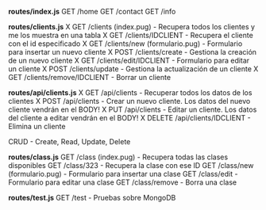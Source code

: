 **routes/index.js**
GET /home
GET /contact
GET /info

**routes/clients.js**
X GET /clients (index.pug) - Recupera todos los clientes y me los muestra en una tabla
X GET /clients/IDCLIENT - Recupera el cliente con el id especificado
X GET /clients/new (formulario.pug) - Formulario para insertar un nuevo cliente
X POST /clients/create - Gestiona la creación de un nuevo cliente
X GET /clients/edit/IDCLIENT - Formulario para editar un cliente
X POST /clients/update - Gestiona la actualización de un cliente
X GET /clients/remove/IDCLIENT - Borrar un cliente

**routes/api/clients.js**
X GET /api/clients - Recuperar todos los datos de los clientes
X POST /api/clients - Crear un nuevo cliente. Los datos del nuevo cliente vendrán en el BODY!
X PUT /api/clients - Editar un cliente. Los datos del cliente a editar vendrán en el BODY!
X DELETE /api/clients/IDCLIENT - Elimina un cliente

CRUD - Create, Read, Update, Delete

**routes/class.js**
GET /class (index.pug) - Recupera todas las clases disponibles
GET /class/323 - Recupera la clase con ese ID
GET /class/new (formulario.pug) - Formulario para insertar una clase
GET /class/edit - Formulario para editar una clase
GET /class/remove - Borra una clase

**routes/test.js**
GET /test - Pruebas sobre MongoDB
